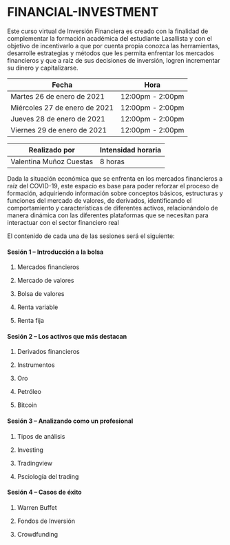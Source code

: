 # FINANCIAL-INVESTMENT

Este curso virtual de Inversión Financiera es creado con la finalidad de complementar la formación académica del estudiante Lasallista y con el objetivo de incentivarlo a que por cuenta propia conozca las herramientas, desarrolle estrategias y métodos que les permita enfrentar los mercados financieros y que a raíz de sus decisiones de inversión, logren incrementar su dinero y capitalizarse.

| Fecha | Hora |
| --- | --- |
| Martes 26 de enero de 2021 | 12:00pm - 2:00pm |
| Miércoles 27 de enero de 2021 | 12:00pm - 2:00pm |
| Jueves 28 de enero de 2021 | 12:00pm - 2:00pm |
| Viernes 29 de enero de 2021 | 12:00pm - 2:00pm |

| Realizado por | Intensidad horaria |
| --- | --- |
| Valentina Muñoz Cuestas | 8 horas |


Dada la situación económica que se enfrenta en los mercados financieros a raíz del COVID-19, este espacio es base para poder reforzar el proceso de formación, adquiriendo información sobre conceptos básicos, estructuras y funciones del mercado de valores, de derivados, identificando el comportamiento y características de diferentes activos, relacionándolo de manera dinámica con las diferentes plataformas que se necesitan para interactuar con el sector financiero real

El contenido de cada una de las sesiones será el siguiente:

#### Sesión 1 – Introducción a la bolsa

1. Mercados financieros

2. Mercado de valores

3. Bolsa de valores

4. Renta variable

5. Renta fija

#### Sesión 2 – Los activos que más destacan

1. Derivados financieros

2. Instrumentos

3. Oro

4. Petróleo

5. Bitcoin

#### Sesión 3 – Analizando como un profesional

1. Tipos de análisis

2. Investing

3. Tradingview

4. Psciología del trading

#### Sesión 4 – Casos de éxito

1. Warren Buffet

2. Fondos de Inversión

3. Crowdfunding
